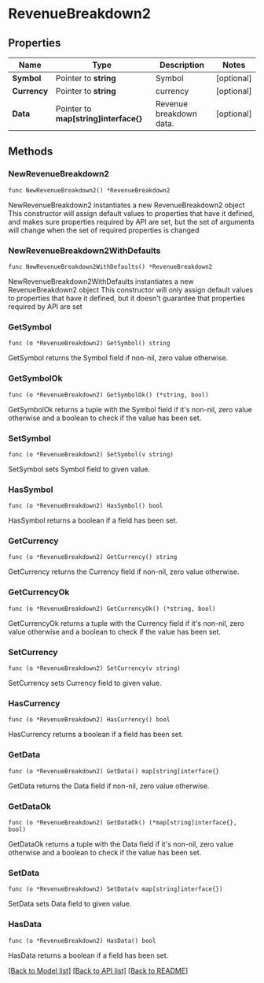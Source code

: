 # RevenueBreakdown2

## Properties

Name | Type | Description | Notes
------------ | ------------- | ------------- | -------------
**Symbol** | Pointer to **string** | Symbol | [optional] 
**Currency** | Pointer to **string** | currency | [optional] 
**Data** | Pointer to **map[string]interface{}** | Revenue breakdown data. | [optional] 

## Methods

### NewRevenueBreakdown2

`func NewRevenueBreakdown2() *RevenueBreakdown2`

NewRevenueBreakdown2 instantiates a new RevenueBreakdown2 object
This constructor will assign default values to properties that have it defined,
and makes sure properties required by API are set, but the set of arguments
will change when the set of required properties is changed

### NewRevenueBreakdown2WithDefaults

`func NewRevenueBreakdown2WithDefaults() *RevenueBreakdown2`

NewRevenueBreakdown2WithDefaults instantiates a new RevenueBreakdown2 object
This constructor will only assign default values to properties that have it defined,
but it doesn't guarantee that properties required by API are set

### GetSymbol

`func (o *RevenueBreakdown2) GetSymbol() string`

GetSymbol returns the Symbol field if non-nil, zero value otherwise.

### GetSymbolOk

`func (o *RevenueBreakdown2) GetSymbolOk() (*string, bool)`

GetSymbolOk returns a tuple with the Symbol field if it's non-nil, zero value otherwise
and a boolean to check if the value has been set.

### SetSymbol

`func (o *RevenueBreakdown2) SetSymbol(v string)`

SetSymbol sets Symbol field to given value.

### HasSymbol

`func (o *RevenueBreakdown2) HasSymbol() bool`

HasSymbol returns a boolean if a field has been set.

### GetCurrency

`func (o *RevenueBreakdown2) GetCurrency() string`

GetCurrency returns the Currency field if non-nil, zero value otherwise.

### GetCurrencyOk

`func (o *RevenueBreakdown2) GetCurrencyOk() (*string, bool)`

GetCurrencyOk returns a tuple with the Currency field if it's non-nil, zero value otherwise
and a boolean to check if the value has been set.

### SetCurrency

`func (o *RevenueBreakdown2) SetCurrency(v string)`

SetCurrency sets Currency field to given value.

### HasCurrency

`func (o *RevenueBreakdown2) HasCurrency() bool`

HasCurrency returns a boolean if a field has been set.

### GetData

`func (o *RevenueBreakdown2) GetData() map[string]interface{}`

GetData returns the Data field if non-nil, zero value otherwise.

### GetDataOk

`func (o *RevenueBreakdown2) GetDataOk() (*map[string]interface{}, bool)`

GetDataOk returns a tuple with the Data field if it's non-nil, zero value otherwise
and a boolean to check if the value has been set.

### SetData

`func (o *RevenueBreakdown2) SetData(v map[string]interface{})`

SetData sets Data field to given value.

### HasData

`func (o *RevenueBreakdown2) HasData() bool`

HasData returns a boolean if a field has been set.


[[Back to Model list]](../README.md#documentation-for-models) [[Back to API list]](../README.md#documentation-for-api-endpoints) [[Back to README]](../README.md)


